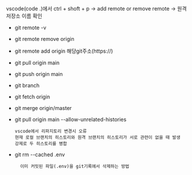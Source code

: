 vscode(code .)에서 ctrl + shoft + p -> add remote or remove remote -> 원격저장소 이름 확인

- git remote -v
- git remote remove origin
- git remote add origin 해당git주소(https://)
- git pull origin main
- git push origin main
- git branch
- git fetch origin
- git merge origin/master
- git pull origin main --allow-unrelated-histories


      vscode에서 리파지토리 변경시 오류
      현재 로컬 브랜치의 히스토리와 원격 브랜치의 히스토리가 서로 관련이 없을 때 발생
      강제로 두 히스토리를 병합

- git rm --cached .env

        이미 커밋된 파일(.env)을 git기록에서 삭제하는 방법
